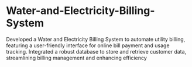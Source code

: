 # Water-and-Electricity-Billing-System
Developed a Water and Electricity Billing System to automate utility billing, featuring a user-friendly interface for online bill payment and usage tracking. Integrated a robust database to store and retrieve customer data, streamlining billing management and enhancing efficiency

